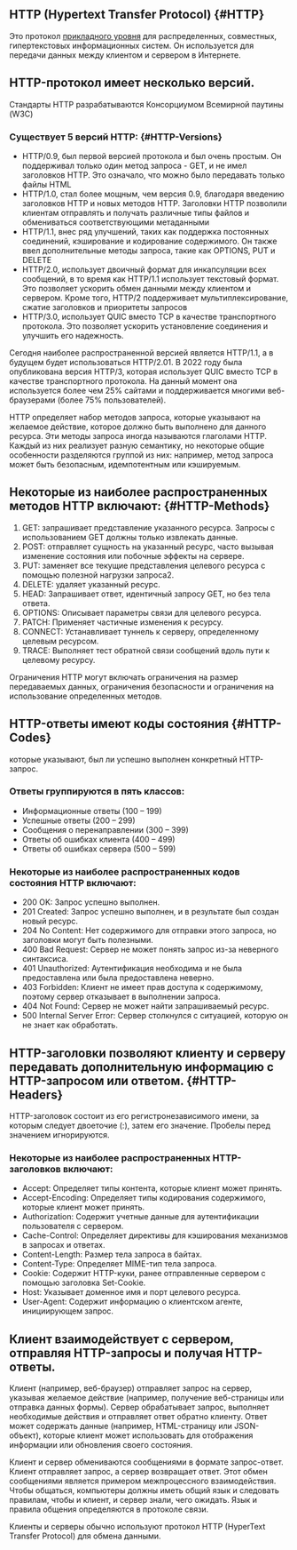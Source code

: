## HTTP (Hypertext Transfer Protocol) {#HTTP}
Это протокол [прикладного уровня](/Base/OSI.md#OSI-model) для распределенных, совместных, гипертекстовых информационных систем.
Он используется для передачи данных между клиентом и сервером в Интернете.

## HTTP-протокол имеет несколько версий.
Стандарты HTTP разрабатываются Консорциумом Всемирной паутины (W3C)

### Существует 5 версий HTTP: {#HTTP-Versions}
- HTTP/0.9, был первой версией протокола и был очень простым. Он поддерживал только один метод запроса - GET, и не имел заголовков HTTP. Это означало, что можно было передавать только файлы HTML
- HTTP/1.0, стал более мощным, чем версия 0.9, благодаря введению заголовков HTTP и новых методов HTTP. Заголовки HTTP позволили клиентам отправлять и получать различные типы файлов и обмениваться соответствующими метаданными
- HTTP/1.1, внес ряд улучшений, таких как поддержка постоянных соединений, кэширование и кодирование содержимого. Он также ввел дополнительные методы запроса, такие как OPTIONS, PUT и DELETE
- HTTP/2.0, использует двоичный формат для инкапсуляции всех сообщений, в то время как HTTP/1.1 использует текстовый формат. Это позволяет ускорить обмен данными между клиентом и сервером. Кроме того, HTTP/2 поддерживает мультиплексирование, сжатие заголовков и приоритеты запросов
- HTTP/3.0, использует QUIC вместо TCP в качестве транспортного протокола. Это позволяет ускорить установление соединения и улучшить его надежность.

Сегодня наиболее распространенной версией является HTTP/1.1, а в будущем будет использоваться HTTP/2.01.
В 2022 году была опубликована версия HTTP/3, которая использует QUIC вместо TCP в качестве транспортного протокола.
На данный момент она используется более чем 25% сайтами и поддерживается многими веб-браузерами (более 75% пользователей).


HTTP определяет набор методов запроса, которые указывают на желаемое действие, которое должно быть выполнено для данного ресурса.
Эти методы запроса иногда называются глаголами HTTP.
Каждый из них реализует разную семантику, но некоторые общие особенности разделяются группой из них:
например, метод запроса может быть безопасным, идемпотентным или кэшируемым.

## Некоторые из наиболее распространенных методов HTTP включают: {#HTTP-Methods}

1) GET: запрашивает представление указанного ресурса. Запросы с использованием GET должны только извлекать данные.
2) POST: отправляет сущность на указанный ресурс, часто вызывая изменение состояния или побочные эффекты на сервере.
3) PUT: заменяет все текущие представления целевого ресурса с помощью полезной нагрузки запроса2.
4) DELETE: удаляет указанный ресурс.
5) HEAD: Запрашивает ответ, идентичный запросу GET, но без тела ответа.
6) OPTIONS: Описывает параметры связи для целевого ресурса. 
7) PATCH: Применяет частичные изменения к ресурсу. 
8) CONNECT: Устанавливает туннель к серверу, определенному целевым ресурсом. 
9) TRACE: Выполняет тест обратной связи сообщений вдоль пути к целевому ресурсу.

Ограничения HTTP могут включать ограничения на размер передаваемых данных, ограничения безопасности и ограничения на использование определенных методов.

## HTTP-ответы имеют коды состояния {#HTTP-Codes}
которые указывают, был ли успешно выполнен конкретный HTTP-запрос.

### Ответы группируются в пять классов:

- Информационные ответы (100 – 199)
- Успешные ответы (200 – 299)
- Сообщения о перенаправлении (300 – 399)
- Ответы об ошибках клиента (400 – 499)
- Ответы об ошибках сервера (500 – 599)

### Некоторые из наиболее распространенных кодов состояния HTTP включают:

- 200 OK: Запрос успешно выполнен.
- 201 Created: Запрос успешно выполнен, и в результате был создан новый ресурс.
- 204 No Content: Нет содержимого для отправки этого запроса, но заголовки могут быть полезными.
- 400 Bad Request: Сервер не может понять запрос из-за неверного синтаксиса.
- 401 Unauthorized: Аутентификация необходима и не была предоставлена или была предоставлена неверно.
- 403 Forbidden: Клиент не имеет прав доступа к содержимому, поэтому сервер отказывает в выполнении запроса.
- 404 Not Found: Сервер не может найти запрашиваемый ресурс.
- 500 Internal Server Error: Сервер столкнулся с ситуацией, которую он не знает как обработать.

## HTTP-заголовки позволяют клиенту и серверу передавать дополнительную информацию с HTTP-запросом или ответом. {#HTTP-Headers}
HTTP-заголовок состоит из его регистронезависимого имени, за которым следует двоеточие (:), затем его значение.
Пробелы перед значением игнорируются.

### Некоторые из наиболее распространенных HTTP-заголовков включают:

- Accept: Определяет типы контента, которые клиент может принять. 
- Accept-Encoding: Определяет типы кодирования содержимого, которые клиент может принять. 
- Authorization: Содержит учетные данные для аутентификации пользователя с сервером. 
- Cache-Control: Определяет директивы для кэширования механизмов в запросах и ответах. 
- Content-Length: Размер тела запроса в байтах. 
- Content-Type: Определяет MIME-тип тела запроса. 
- Cookie: Содержит HTTP-куки, ранее отправленные сервером с помощью заголовка Set-Cookie. 
- Host: Указывает доменное имя и порт целевого ресурса. 
- User-Agent: Содержит информацию о клиентском агенте, инициирующем запрос.

## Клиент взаимодействует с сервером, отправляя HTTP-запросы и получая HTTP-ответы.
Клиент (например, веб-браузер) отправляет запрос на сервер, указывая желаемое действие (например, получение веб-страницы или отправка данных формы).
Сервер обрабатывает запрос, выполняет необходимые действия и отправляет ответ обратно клиенту.
Ответ может содержать данные (например, HTML-страницу или JSON-объект), которые клиент может использовать для отображения информации или обновления своего состояния.

Клиент и сервер обмениваются сообщениями в формате запрос-ответ.
Клиент отправляет запрос, а сервер возвращает ответ.
Этот обмен сообщениями является примером межпроцессного взаимодействия.
Чтобы общаться, компьютеры должны иметь общий язык и следовать правилам, чтобы и клиент, и сервер знали, чего ожидать.
Язык и правила общения определяются в протоколе связи.

Клиенты и серверы обычно используют протокол HTTP (HyperText Transfer Protocol) для обмена данными.